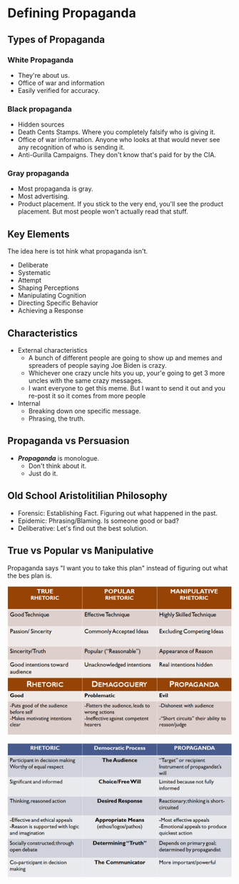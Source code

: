 # Defining Propaganda

## Types of Propaganda

### White Propaganda

* They're about us.&#x20;
* Office of war and information
* Easily verified for accuracy.

### Black propaganda

* Hidden sources
* Death Cents Stamps. Where you completely falsify who is giving it.
* Office of war information. Anyone who looks at that would never see any recognition of who is sending it.
* Anti-Gurilla Campaigns. They don't know that's paid for by the CIA.

### Gray propaganda

* Most propaganda is gray.
* Most advertising.
* Product placement. If you stick to the very end, you'll see the product placement. But most people won't actually read that stuff.

## Key Elements

The idea here is tot hink what propaganda isn't.

* Deliberate
* Systematic
* Attempt
* Shaping Perceptions
* Manipulating Cognition
* Directing Specific Behavior
* Achieving a Response

## Characteristics

* External characteristics
  * A bunch of different people are going to show up and memes and spreaders of people saying Joe Biden is crazy.
  * Whichever one crazy uncle hits you up, your'e going to get 3 more uncles with the same crazy messages.
  * I want everyone to get this meme. But I want to send it out and you re-post it so it comes from more people
* Internal
  * Breaking down one specific message.
  * Phrasing, the truth.

## Propaganda vs Persuasion

* _**Propaganda**_ is monologue.
  * Don't think about it.
  * Just do it.

## Old School Aristolitilian Philosophy

* Forensic: Establishing Fact. Figuring out what happened in the past.&#x20;
* Epidemic: Phrasing/Blaming. Is someone good or bad?
* Deliberative: Let's find out the best solution.

## True vs Popular vs Manipulative

Propaganda says "I want you to take this plan" instead of figuring out what the bes plan is.

![](<../../../.gitbook/assets/image (168).png>)

![](<../../../.gitbook/assets/image (169).png>)

